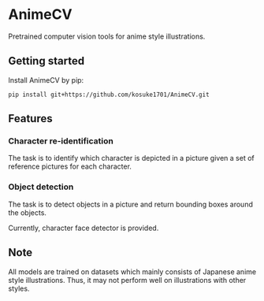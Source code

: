 # AnimeCV

Pretrained computer vision tools for anime style illustrations.

## Getting started

Install AnimeCV by pip:

```
pip install git+https://github.com/kosuke1701/AnimeCV.git
```

## Features

### Character re-identification

The task is to identify which character is depicted in a picture given a set of reference pictures for each character.

### Object detection

The task is to detect objects in a picture and return bounding boxes around the objects.

Currently, character face detector is provided.

## Note

All models are trained on datasets which mainly consists of Japanese anime style illustrations. Thus, it may not perform well on illustrations with other styles.